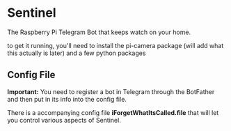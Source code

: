 # Sentinel
The Raspberry Pi Telegram Bot that keeps watch on your home.

to get it running, you'll need to install the pi-camera package (will add what this actually is later) and a few python packages

## Config File
**Important:** You need to register a bot in Telegram through the BotFather and then put in its info into the config file.

There is a accompanying config file **iForgetWhatItsCalled.file** that will let you control various aspects of Sentinel.
